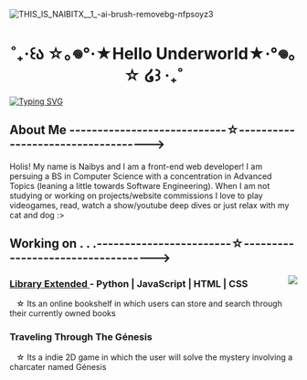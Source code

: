 ![THIS_IS_NAIBITX__1_-ai-brush-removebg-nfpsoyz3](https://github.com/Naibitx/Naibitx/assets/169307311/7adbc5b3-b682-4fd0-a219-ab3823a6fa19)


<top> 
  <h1 align ="center"> ˚₊‧꒰ა ☆｡𖦹°‧★Hello Underworld★‧°𖦹｡☆ ໒꒱ ‧₊˚ </h1>
  <a href="https://git.io/typing-svg"><img src="https://readme-typing-svg.demolab.com?                          font=Fira+Code&pause=1000&color=DFF1F8&center=true&random=false&width=1150&lines=I+I+I+I+I+I+I+I+I+I+I+I+I+I+I+I+I+I+I+I+I+I+I+I+I+I+I+I+I+I+I+I+I+I+I+I+I+I+I+I+I+I+I+I+I+I+I+I+I+I+I+I+I+I+I+I+I+I+I+I+I+I+I+I+I+I+I+I+I+I+I+I+I+I+I+I+I+I+I+I+I+I+I+I+I+I+I+I+I+I+I+I+I+I+I+I+I+I+I+I+I+I+I+I+I+I+I+I+" alt="Typing SVG"/></a>⠀⠀⠀
</top>

<about>
  <h2>About Me ----------------------------☆-----------------------------------></h2>
  <p>
  Holis! My name is Naibys and I am a front-end web developer! I am persuing a BS in Computer Science with a concentration in Advanced Topics (leaning a little towards   Software Engineering). When I am not studying or working on projects/website commissions I love to play videogames, read, watch a show/youtube deep dives or just relax   with my cat and dog :> ⠀⠀⠀
</p>  
</about>

<projects>
  <h2>Working on . . .------------------------☆-----------------------------------></h2>
  <img align="right" src= "https://github.com/Naibitx/Naibitx/assets/169307311/67af7df4-314a-4eaa-b750-0321e4d5132a">
  <h3 align = "left">
    <a href = "https://github.com/Cosmo517/LibraryExtended">Library Extended </a> - Python | JavaScript | HTML | CSS 
  </h3>
  <p> &nbsp&nbsp &#9734; Its an online bookshelf in which users can store and search through their currently owned books </p>
  <h3 align = "left">Traveling Through The Génesis </h3>
  <p> &nbsp&nbsp &#9734; Its a indie 2D game in which the user will solve the mystery involving a charcater named Génesis </p>
</projects>  

